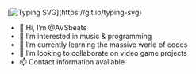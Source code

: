 [![Typing SVG](https://readme-typing-svg.demolab.com/?lines=WELCOME+MY+FRIEND!!!;IF+YOU+LOVE+CATS;THEN+WE+ARE+FRIENDS+FOR+LIFE!)](https://git.io/typing-svg)

- 👋 Hi, I’m @AVSbeats
- 👀 I’m interested in music & programming
- 🌱 I’m currently learning the massive world of codes
- 💞️ I’m looking to collaborate on video game projects
- 📫 Contact information available  

<!---
AVSbeats/AVSbeats is a ✨ special ✨ repository because its `README.md` (this file) appears on your GitHub profile.
You can click the Preview link to take a look at your changes.
--->

